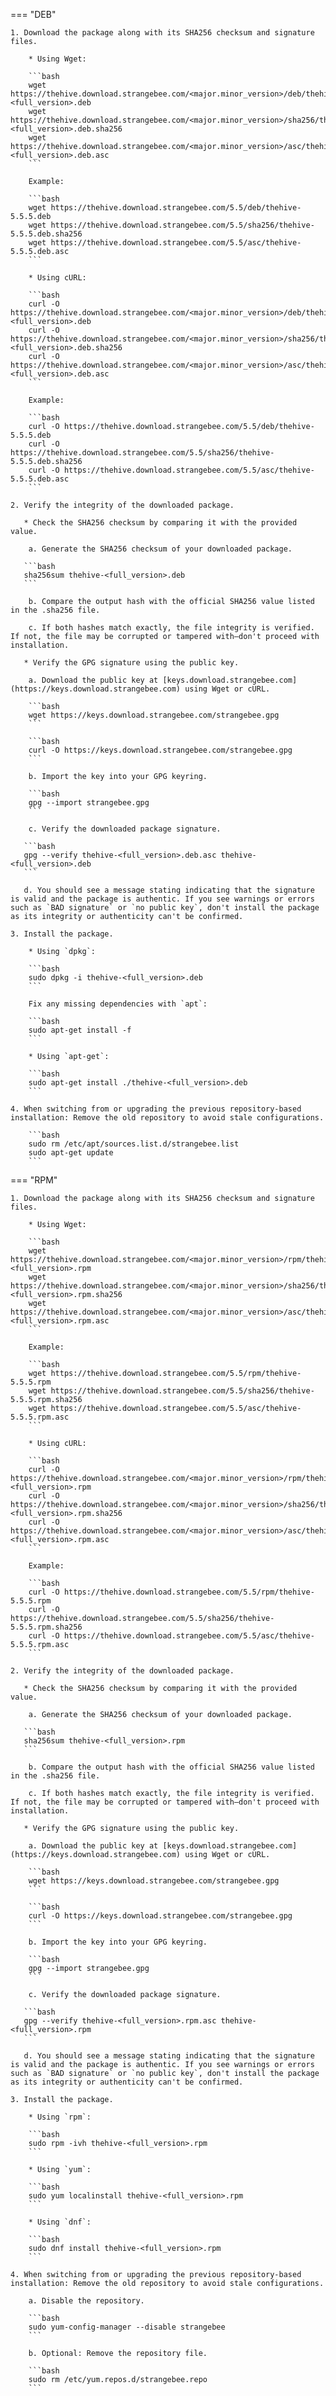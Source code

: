 === "DEB"

    1. Download the package along with its SHA256 checksum and signature files.

        * Using Wget:

        ```bash
        wget https://thehive.download.strangebee.com/<major.minor_version>/deb/thehive-<full_version>.deb
        wget https://thehive.download.strangebee.com/<major.minor_version>/sha256/thehive-<full_version>.deb.sha256
        wget https://thehive.download.strangebee.com/<major.minor_version>/asc/thehive-<full_version>.deb.asc
        ```

        Example:

        ```bash
        wget https://thehive.download.strangebee.com/5.5/deb/thehive-5.5.5.deb
        wget https://thehive.download.strangebee.com/5.5/sha256/thehive-5.5.5.deb.sha256
        wget https://thehive.download.strangebee.com/5.5/asc/thehive-5.5.5.deb.asc
        ```

        * Using cURL:

        ```bash
        curl -O https://thehive.download.strangebee.com/<major.minor_version>/deb/thehive-<full_version>.deb
        curl -O https://thehive.download.strangebee.com/<major.minor_version>/sha256/thehive-<full_version>.deb.sha256
        curl -O https://thehive.download.strangebee.com/<major.minor_version>/asc/thehive-<full_version>.deb.asc
        ```

        Example:
        
        ```bash
        curl -O https://thehive.download.strangebee.com/5.5/deb/thehive-5.5.5.deb
        curl -O https://thehive.download.strangebee.com/5.5/sha256/thehive-5.5.5.deb.sha256
        curl -O https://thehive.download.strangebee.com/5.5/asc/thehive-5.5.5.deb.asc
        ```
        
    2. Verify the integrity of the downloaded package.

       * Check the SHA256 checksum by comparing it with the provided value.

        a. Generate the SHA256 checksum of your downloaded package.

       ```bash
       sha256sum thehive-<full_version>.deb
       ```

        b. Compare the output hash with the official SHA256 value listed in the .sha256 file.

        c. If both hashes match exactly, the file integrity is verified. If not, the file may be corrupted or tampered with—don't proceed with installation.

       * Verify the GPG signature using the public key.
  
        a. Download the public key at [keys.download.strangebee.com](https://keys.download.strangebee.com) using Wget or cURL.

        ```bash
        wget https://keys.download.strangebee.com/strangebee.gpg
        ```
        
        ```bash
        curl -O https://keys.download.strangebee.com/strangebee.gpg
        ```

        b. Import the key into your GPG keyring.

        ```bash
        gpg --import strangebee.gpg
        ```

        c. Verify the downloaded package signature.

       ```bash
       gpg --verify thehive-<full_version>.deb.asc thehive-<full_version>.deb
       ```

       d. You should see a message stating indicating that the signature is valid and the package is authentic. If you see warnings or errors such as `BAD signature` or `no public key`, don't install the package as its integrity or authenticity can't be confirmed.

    3. Install the package.

        * Using `dpkg`:

        ```bash
        sudo dpkg -i thehive-<full_version>.deb
        ```

        Fix any missing dependencies with `apt`:

        ```bash
        sudo apt-get install -f
        ```

        * Using `apt-get`:

        ```bash
        sudo apt-get install ./thehive-<full_version>.deb
        ```

    4. When switching from or upgrading the previous repository-based installation: Remove the old repository to avoid stale configurations.

        ```bash
        sudo rm /etc/apt/sources.list.d/strangebee.list
        sudo apt-get update
        ```

=== "RPM"

    1. Download the package along with its SHA256 checksum and signature files.

        * Using Wget:

        ```bash
        wget https://thehive.download.strangebee.com/<major.minor_version>/rpm/thehive-<full_version>.rpm
        wget https://thehive.download.strangebee.com/<major.minor_version>/sha256/thehive-<full_version>.rpm.sha256
        wget https://thehive.download.strangebee.com/<major.minor_version>/asc/thehive-<full_version>.rpm.asc
        ```

        Example:

        ```bash
        wget https://thehive.download.strangebee.com/5.5/rpm/thehive-5.5.5.rpm
        wget https://thehive.download.strangebee.com/5.5/sha256/thehive-5.5.5.rpm.sha256
        wget https://thehive.download.strangebee.com/5.5/asc/thehive-5.5.5.rpm.asc
        ```

        * Using cURL:

        ```bash
        curl -O https://thehive.download.strangebee.com/<major.minor_version>/rpm/thehive-<full_version>.rpm
        curl -O https://thehive.download.strangebee.com/<major.minor_version>/sha256/thehive-<full_version>.rpm.sha256
        curl -O https://thehive.download.strangebee.com/<major.minor_version>/asc/thehive-<full_version>.rpm.asc
        ```

        Example:

        ```bash
        curl -O https://thehive.download.strangebee.com/5.5/rpm/thehive-5.5.5.rpm
        curl -O https://thehive.download.strangebee.com/5.5/sha256/thehive-5.5.5.rpm.sha256
        curl -O https://thehive.download.strangebee.com/5.5/asc/thehive-5.5.5.rpm.asc
        ```

    2. Verify the integrity of the downloaded package.
              
       * Check the SHA256 checksum by comparing it with the provided value.

        a. Generate the SHA256 checksum of your downloaded package.

       ```bash
       sha256sum thehive-<full_version>.rpm
       ```

        b. Compare the output hash with the official SHA256 value listed in the .sha256 file.

        c. If both hashes match exactly, the file integrity is verified. If not, the file may be corrupted or tampered with—don't proceed with installation.

       * Verify the GPG signature using the public key.
  
        a. Download the public key at [keys.download.strangebee.com](https://keys.download.strangebee.com) using Wget or cURL.

        ```bash
        wget https://keys.download.strangebee.com/strangebee.gpg
        ```
        
        ```bash
        curl -O https://keys.download.strangebee.com/strangebee.gpg
        ```

        b. Import the key into your GPG keyring.

        ```bash
        gpg --import strangebee.gpg
        ```

        c. Verify the downloaded package signature.

       ```bash
       gpg --verify thehive-<full_version>.rpm.asc thehive-<full_version>.rpm
       ```

       d. You should see a message stating indicating that the signature is valid and the package is authentic. If you see warnings or errors such as `BAD signature` or `no public key`, don't install the package as its integrity or authenticity can't be confirmed.

    3. Install the package.

        * Using `rpm`:

        ```bash
        sudo rpm -ivh thehive-<full_version>.rpm
        ```

        * Using `yum`:

        ```bash
        sudo yum localinstall thehive-<full_version>.rpm
        ```

        * Using `dnf`:

        ```bash
        sudo dnf install thehive-<full_version>.rpm
        ```

    4. When switching from or upgrading the previous repository-based installation: Remove the old repository to avoid stale configurations.

        a. Disable the repository.

        ```bash
        sudo yum-config-manager --disable strangebee
        ```

        b. Optional: Remove the repository file.

        ```bash
        sudo rm /etc/yum.repos.d/strangebee.repo
        ```